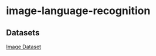 # image-language-recognition
## Datasets
[Image Dataset](https://www.kaggle.com/datasets/robikscube/textocr-text-extraction-from-images-dataset)
